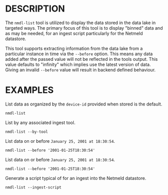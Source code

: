 DESCRIPTION
===========

The `nmdl-list` tool is utilized to display the data stored in the data lake in
targeted ways.  The primary focus of this tool is to display "binned" data and
as may be needed, for an ingest script particularly for the Netmeld datastore.

This tool supports extracting information from the data lake from a
particular instance in time via the `--before` option.  This means any data
added after the passed value will not be reflected in the tools output.  This
value defaults to "infinity" which implies use the latest version of data.
Giving an invalid `--before` value will result in backend defined behaviour.


EXAMPLES
========

List data as organized by the `device-id` provided when stored is the default.
```
nmdl-list
```

List by any associated ingest tool.
```
nmdl-list --by-tool
```

List data on or before `January 25, 2001 at 18:30:54`.
```
nmdl-list --before '2001-01-25T18:30:54'
```

List data on or before `January 25, 2001 at 18:30:54`.
```
nmdl-list --before '2001-01-25T18:30:54'
```

Generate a script typical of for an ingest into the Netmeld datastore.
```
nmdl-list --ingest-script
```
